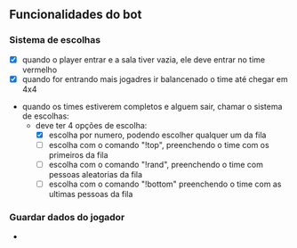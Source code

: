 ## Funcionalidades do bot

### Sistema de escolhas
- [x] quando o player entrar e a sala tiver vazia, ele deve entrar no time vermelho 
- [x] quando for entrando mais jogadres ir balancenado o time até chegar em 4x4
- quando os times estiverem completos e alguem sair, chamar o sistema de escolhas:
    - deve ter 4 opções de escolha:
        - [x] escolha por numero, podendo escolher qualquer um da fila
        - [ ]  escolha com o comando "!top", preenchendo o time com os primeiros da fila
        - [ ] escolha com o comando "!rand", preenchendo o time com pessoas aleatorias da fila
        - [ ] escolha com o comando "!bottom" preenchendo o time com as ultimas pessoas da fila

### Guardar dados do jogador
- 